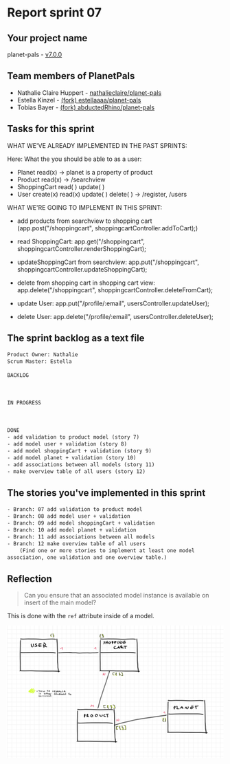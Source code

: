 # Report sprint 07

## Your project name

planet-pals - [v7.0.0](https://github.com/nathalieclaire/planet-pals/releases/tag/v7.0.0)

## Team members of PlanetPals

* Nathalie Claire Huppert - [nathalieclaire/planet-pals](https://github.com/nathalieclaire/planet-pals)
* Estella Kinzel - [(fork) estellaaaa/planet-pals](https://github.com/estellaaaa/planet-pals)
* Tobias Bayer - [(fork) abductedRhino/planet-pals](https://github.com/abductedRhino/planet-pals)

## Tasks for this sprint

WHAT WE'VE ALREADY IMPLEMENTED IN THE PAST SPRINTS:

Here: What the you should be able to as a user:

* Planet       read(x) -> planet is a property of product
* Product      read(x) -> /searchview
* ShoppingCart read( ) update( )
* User         create(x) read(x) update( ) delete( ) -> /register, /users

WHAT WE'RE GOING TO IMPLEMENT IN THIS SPRINT:

* add products from searchview to shopping cart (app.post("/shoppingcart", shoppingcartController.addToCart);)
* read ShoppingCart: app.get("/shoppingcart", shoppingcartController.renderShoppingCart);
* updateShoppingCart from searchview: app.put("/shoppingcart", shoppingcartController.updateShoppingCart);
* delete from shopping cart in shopping cart view: app.delete("/shoppingcart", shoppingcartController.deleteFromCart);

* update User: app.put("/profile/:email", usersController.updateUser);
* delete User: app.delete("/profile/:email", usersController.deleteUser);

## The sprint backlog as a text file

```
Product Owner: Nathalie
Scrum Master: Estella

BACKLOG



IN PROGRESS



DONE
- add validation to product model (story 7)
- add model user + validation (story 8)
- add model shoppingCart + validation (story 9)
- add model planet + validation (story 10)
- add associations between all models (story 11)
- make overview table of all users (story 12)

```

## The stories you've implemented in this sprint

```
- Branch: 07 add validation to product model
- Branch: 08 add model user + validation
- Branch: 09 add model shoppingCart + validation
- Branch: 10 add model planet + validation
- Branch: 11 add associations between all models
- Branch: 12 make overview table of all users
    (Find one or more stories to implement at least one model association, one validation and one overview table.)
```

## Reflection

> Can you ensure that an associated model instance is available on insert of the main model?

This is done with the `ref` attribute inside of a model.

![alt text](image.png)
